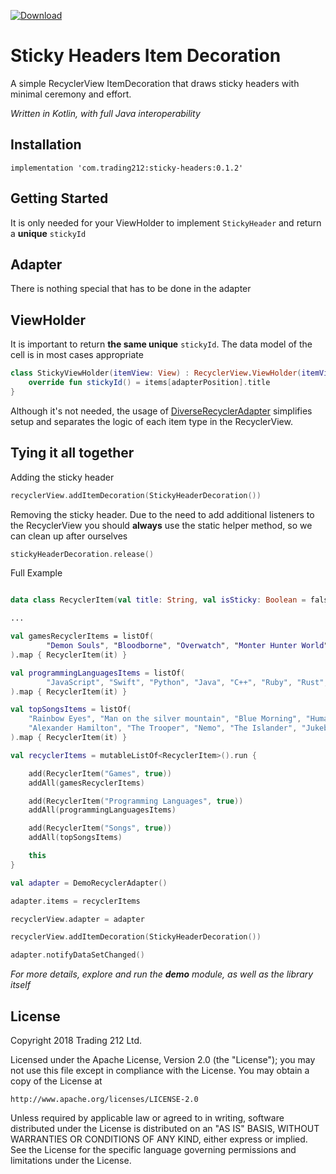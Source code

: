 [ ![Download](https://api.bintray.com/packages/trading-212/maven/sticky-headers/images/download.svg) ](https://bintray.com/trading-212/maven/sticky-headers/_latestVersion)

# Sticky Headers Item Decoration

A simple RecyclerView ItemDecoration that draws sticky headers with minimal ceremony and effort.

*Written in Kotlin, with full Java interoperability*

## Installation

```
implementation 'com.trading212:sticky-headers:0.1.2'
```

## Getting Started

It is only needed for your ViewHolder to implement `StickyHeader` and return a **unique** `stickyId`

## Adapter
There is nothing special that has to be done in the adapter

## ViewHolder

It is important to return **the same unique** `stickyId`. The data model of the cell is in most cases appropriate

```kotlin
class StickyViewHolder(itemView: View) : RecyclerView.ViewHolder(itemView), StickyHeader {
    override fun stickyId() = items[adapterPosition].title
}
```

Although it's not needed, the usage of [DiverseRecyclerAdapter](https://github.com/Trading212/DiverseRecyclerAdapter) simplifies setup and separates the logic of each item type in the RecyclerView.

## Tying it all together

Adding the sticky header
```kotlin
recyclerView.addItemDecoration(StickyHeaderDecoration())
```

Removing the sticky header. Due to the need to add additional listeners to the RecyclerView you should **always** use the static helper method, so we can clean up after ourselves
```kotlin
stickyHeaderDecoration.release()
```

Full Example
```kotlin

data class RecyclerItem(val title: String, val isSticky: Boolean = false)

...

val gamesRecyclerItems = listOf(
        "Demon Souls", "Bloodborne", "Overwatch", "Monter Hunter World", "God of War", "WoW", "LoL", "OSU!", "Horizon", "Zelda", "CS"
).map { RecyclerItem(it) }

val programmingLanguagesItems = listOf(
        "JavaScript", "Swift", "Python", "Java", "C++", "Ruby", "Rust", "Lisp (EW.)", "Haskell", "F#", "SQL", "C#"
).map { RecyclerItem(it) }

val topSongsItems = listOf(
    "Rainbow Eyes", "Man on the silver mountain", "Blue Morning", "Human", "Try it out", "Sitting on the dock",
    "Alexander Hamilton", "The Trooper", "Nemo", "The Islander", "Jukebox Hero"
).map { RecyclerItem(it) }

val recyclerItems = mutableListOf<RecyclerItem>().run {

    add(RecyclerItem("Games", true))
    addAll(gamesRecyclerItems)

    add(RecyclerItem("Programming Languages", true))
    addAll(programmingLanguagesItems)

    add(RecyclerItem("Songs", true))
    addAll(topSongsItems)

    this
}

val adapter = DemoRecyclerAdapter()

adapter.items = recyclerItems

recyclerView.adapter = adapter

recyclerView.addItemDecoration(StickyHeaderDecoration())

adapter.notifyDataSetChanged()
```

*For more details, explore and run the **demo** module, as well as the library itself*

## License

Copyright 2018 Trading 212 Ltd.

Licensed under the Apache License, Version 2.0 (the "License");
you may not use this file except in compliance with the License.
You may obtain a copy of the License at

    http://www.apache.org/licenses/LICENSE-2.0

Unless required by applicable law or agreed to in writing, software
distributed under the License is distributed on an "AS IS" BASIS,
WITHOUT WARRANTIES OR CONDITIONS OF ANY KIND, either express or implied.
See the License for the specific language governing permissions and
limitations under the License.
